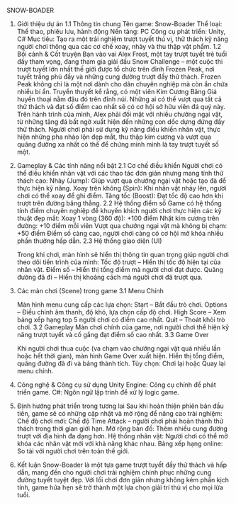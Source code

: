 SNOW-BOADER

1. Giới thiệu dự án
  1.1 Thông tin chung
    Tên game: Snow-Boader
    Thể loại: Thể thao, phiêu lưu, hành động
    Nền tảng: PC 
    Công cụ phát triển: Unity, C#
    Mục tiêu: Tạo ra một trải nghiệm trượt tuyết thú vị, thử thách kỹ năng người chơi thông qua các cơ chế xoay, nhảy và thu thập vật phẩm.
  1.2 Bối cảnh & Cốt truyện
    Bạn vào vai Alex Frost, một tay trượt tuyết trẻ tuổi đầy tham vọng, đang tham gia giải đấu Snow Challenge – một cuộc thi trượt tuyết lớn nhất thế giới được tổ chức trên đỉnh Frozen Peak, nơi tuyết trắng phủ đầy và những cung đường trượt đầy thử thách.
    Frozen Peak không chỉ là một nơi dành cho dân chuyên nghiệp mà còn ẩn chứa nhiều bí ẩn. Truyền thuyết kể rằng, có một viên Kim Cương Băng Giá huyền thoại nằm đâu đó trên đỉnh núi. Những ai có thể vượt qua tất cả thử thách và đạt số điểm cao nhất sẽ có cơ hội sở hữu viên đá quý này.
    Trên hành trình của mình, Alex phải đối mặt với nhiều chướng ngại vật, từ những tảng đá bất ngờ xuất hiện đến những con dốc dựng đứng đầy thử thách. Người chơi phải sử dụng kỹ năng điều khiển nhân vật, thực hiện những pha nhào lộn đẹp mắt, thu thập kim cương và vượt qua quãng đường xa nhất có thể để chứng minh mình là tay trượt tuyết số một.
2. Gameplay & Các tính năng nổi bật
  2.1 Cơ chế điều khiển
    Người chơi có thể điều khiển nhân vật với các thao tác đơn giản nhưng mang tính thử thách cao:
    Nhảy (Jump): Giúp vượt qua chướng ngại vật hoặc tạo đà để thực hiện kỹ năng.
    Xoay trên không (Spin): Khi nhân vật nhảy lên, người chơi có thể xoay để ghi điểm.
    Tăng tốc (Boost): Đạt tốc độ cao hơn khi trượt trên đường băng thẳng.
  2.2 Hệ thống điểm số
    Game có hệ thống tính điểm chuyên nghiệp để khuyến khích người chơi thực hiện các kỹ thuật đẹp mắt:
    Xoay 1 vòng (360 độ): +100 điểm
    Nhặt kim cương trên đường: +10 điểm mỗi viên
    Vượt qua chướng ngại vật mà không bị chạm: +50 điểm
    Điểm số càng cao, người chơi càng có cơ hội mở khóa nhiều phần thưởng hấp dẫn.
  2.3 Hệ thống giao diện (UI)
  
    Trong khi chơi, màn hình sẽ hiển thị thông tin quan trọng giúp người chơi theo dõi tiến trình của mình:
    Tốc độ trượt – Hiển thị tốc độ hiện tại của nhân vật.
    Điểm số – Hiển thị tổng điểm mà người chơi đạt được.
    Quãng đường đã đi – Hiển thị khoảng cách mà người chơi đã trượt qua.

3. Các màn chơi (Scene) trong game
  3.1 Menu Chính
    
    Màn hình menu cung cấp các lựa chọn:
    Start – Bắt đầu trò chơi.
    Options – Điều chỉnh âm thanh, độ khó, lựa chọn cấp độ chơi.
    High Score – Xem bảng xếp hạng top 5 người chơi có điểm cao nhất.
    Quit – Thoát khỏi trò chơi.
  3.2 Gameplay
    Màn chơi chính của game, nơi người chơi thể hiện kỹ năng trượt tuyết và cố gắng đạt điểm số cao nhất.
  3.3 Game Over
  
    Khi người chơi thua cuộc (va chạm vào chướng ngại vật quá nhiều lần hoặc hết thời gian), màn hình Game Over xuất hiện.
    Hiển thị tổng điểm, quãng đường đã đi và bảng thành tích.
    Tùy chọn: Chơi lại hoặc Quay lại menu chính.

4. Công nghệ & Công cụ sử dụng
  Unity Engine: Công cụ chính để phát triển game.
  C#: Ngôn ngữ lập trình để xử lý logic game.

5. Định hướng phát triển trong tương lai
  Sau khi hoàn thiện phiên bản đầu tiên, game sẽ có những cập nhật và mở rộng để nâng cao trải nghiệm:
  Chế độ chơi mới: Chế độ Time Attack – người chơi phải hoàn thành thử thách trong thời gian giới hạn.
  Mở rộng bản đồ: Thêm nhiều cung đường trượt với địa hình đa dạng hơn.
  Hệ thống nhân vật: Người chơi có thể mở khóa các nhân vật mới với khả năng khác nhau.
  Bảng xếp hạng online: So tài với người chơi trên toàn thế giới.

6. Kết luận
  Snow-Boader là một tựa game trượt tuyết đầy thử thách và hấp dẫn, mang đến cho người chơi trải nghiệm chinh phục những cung đường tuyết tuyệt đẹp. Với lối chơi đơn giản nhưng không kém phần kịch tính, game hứa hẹn sẽ trở thành một lựa chọn giải trí thú vị cho mọi lứa tuổi.

